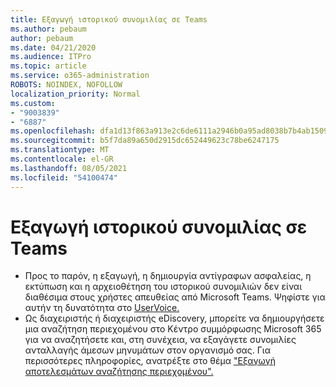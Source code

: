 ```yaml
---
title: Εξαγωγή ιστορικού συνομιλίας σε Teams
ms.author: pebaum
author: pebaum
ms.date: 04/21/2020
ms.audience: ITPro
ms.topic: article
ms.service: o365-administration
ROBOTS: NOINDEX, NOFOLLOW
localization_priority: Normal
ms.custom:
- "9003839"
- "6887"
ms.openlocfilehash: dfa1d13f863a913e2c6de6111a2946b0a95ad8038b7b4ab15091ca3e1271e7a2
ms.sourcegitcommit: b5f7da89a650d2915dc652449623c78be6247175
ms.translationtype: MT
ms.contentlocale: el-GR
ms.lasthandoff: 08/05/2021
ms.locfileid: "54100474"
---
```

# <a name="export-chat-history-in-teams"></a>Εξαγωγή ιστορικού συνομιλίας σε Teams

- Προς το παρόν, η εξαγωγή, η δημιουργία αντίγραφων ασφαλείας, η εκτύπωση και η αρχειοθέτηση του ιστορικού συνομιλιών δεν είναι διαθέσιμα στους χρήστες απευθείας από Microsoft Teams. Ψηφίστε για αυτήν τη δυνατότητα στο [UserVoice.](https://microsoftteams.uservoice.com/forums/555103-public/suggestions/16982542-backup-export-printing-archive-options?page=2&per_page=20)
- Ως διαχειριστής ή διαχειριστής eDiscovery, μπορείτε να δημιουργήσετε μια αναζήτηση περιεχομένου στο Κέντρο συμμόρφωσης Microsoft 365 για να αναζητήσετε και, στη συνέχεια, να εξαγάγετε συνομιλίες ανταλλαγής άμεσων μηνυμάτων στον οργανισμό σας. [](https://docs.microsoft.com/microsoft-365/compliance/content-search?view=o365-worldwide) Για περισσότερες πληροφορίες, ανατρέξτε στο θέμα ["Εξαγωγή αποτελεσμάτων αναζήτησης περιεχομένου".](https://docs.microsoft.com/microsoft-365/compliance/export-search-results?view=o365-worldwide)
